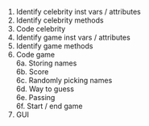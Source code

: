 1. Identify celebrity inst vars / attributes
2. Identify celebrity methods
3. Code celebrity
4. Identify game inst vars / attributes
5. Identify game methods
6. Code game  
  6a. Storing names  
  6b. Score  
  6c. Randomly picking names  
  6d. Way to guess  
  6e. Passing  
  6f. Start / end game  
7. GUI
